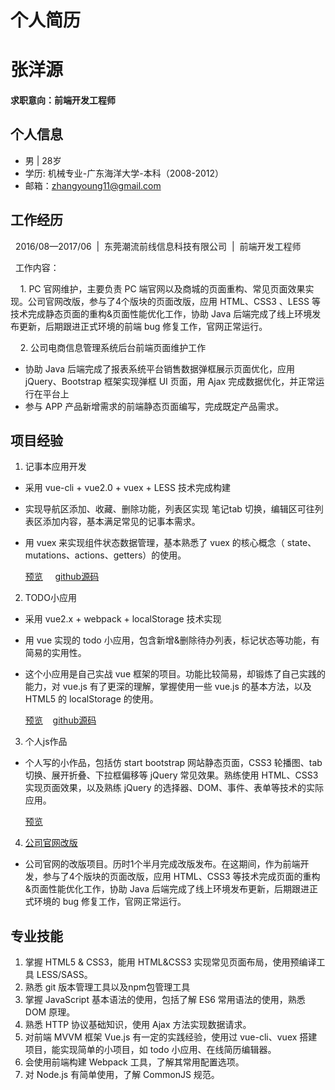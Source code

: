 # 个人简历

# 张洋源
#### 求职意向：前端开发工程师

## 个人信息

* 男 | 28岁
* 学历: 机械专业-广东海洋大学-本科（2008-2012）
* 邮箱：zhangyoung11@gmail.com

## 工作经历

&nbsp;&nbsp;2016/08—2017/06&nbsp;&nbsp;|&nbsp;&nbsp;东莞潮流前线信息科技有限公司&nbsp;&nbsp;|&nbsp;&nbsp;前端开发工程师

&nbsp;&nbsp;工作内容：

&nbsp;&nbsp;&nbsp;&nbsp;1.  PC 官网维护，主要负责 PC 端官网以及商城的页面重构、常见页面效果实现。公司官网改版，参与了4个版块的页面改版，应用 HTML、CSS3 、LESS 等技术完成静态页面的重构&页面性能优化工作，协助 Java 后端完成了线上环境发布更新，后期跟进正式环境的前端 bug 修复工作，官网正常运行。

&nbsp;&nbsp;&nbsp;&nbsp;2. 公司电商信息管理系统后台前端页面维护工作

- 协助 Java 后端完成了报表系统平台销售数据弹框展示页面优化，应用 jQuery、Bootstrap 框架实现弹框 UI 页面，用 Ajax 完成数据优化，并正常运行在平台上
- 参与 APP 产品新增需求的前端静态页面编写，完成既定产品需求。

## 项目经验

1. 记事本应用开发
- 采用 vue-cli + vue2.0 + vuex + LESS 技术完成构建

- 实现导航区添加、收藏、删除功能，列表区实现 笔记tab 切换，编辑区可往列表区添加内容，基本满足常见的记事本需求。
- 用 vuex 来实现组件状态数据管理，基本熟悉了 vuex 的核心概念（ state、 mutations、actions、getters）的使用。
 
    [预览](https://zhangyoung99.github.io/vue-demo/notes-app/dist/index.html) &nbsp;&nbsp;&nbsp; [github源码](https://github.com/zhangyoung99/vue-demo/tree/master/notes-app)

2. TODO小应用
- 采用 vue2.x + webpack + localStorage 技术实现
- 用 vue 实现的 todo 小应用，包含新增&删除待办列表，标记状态等功能，有简易的实用性。
- 这个小应用是自己实战 vue 框架的项目。功能比较简易，却锻炼了自己实践的能力，对 vue.js 有了更深的理解，掌握使用一些 vue.js 的基本方法，以及 HTML5 的 localStorage 的使用。

    [预览](https://zhangyoung99.github.io/vue-demo/todo/page.html) &nbsp;&nbsp;&nbsp;[github源码](https://github.com/zhangyoung99/vue-demo/tree/master/todo)

3. 个人js作品
  - 个人写的小作品，包括仿 start bootstrap 网站静态页面，CSS3 轮播图、tab 切换、展开折叠、下拉框偏移等 jQuery 常见效果。熟练使用 HTML、CSS3 实现页面效果，以及熟练 jQuery 的选择器、DOM、事件、表单等技术的实际应用。
   
      [预览](https://zhangyoung99.github.io/js-works/)
   
4. [公司官网改版](http://www.souyute.com/oto/syt/front/Celucasn)
- 公司官网的改版项目。历时1个半月完成改版发布。在这期间，作为前端开发，参与了4个版块的页面改版，应用 HTML、CSS3 等技术完成页面的重构&页面性能优化工作，协助 Java 后端完成了线上环境发布更新，后期跟进正式环境的 bug 修复工作，官网正常运行。
 
## 专业技能

1. 掌握 HTML5 & CSS3，能用 HTML&CSS3 实现常见页面布局，使用预编译工具 LESS/SASS。
2. 熟悉 git 版本管理工具以及npm包管理工具
3. 掌握 JavaScript 基本语法的使用，包括了解 ES6 常用语法的使用，熟悉 DOM 原理。
4. 熟悉 HTTP 协议基础知识，使用 Ajax 方法实现数据请求。
5. 对前端 MVVM 框架 Vue.js 有一定的实践经验，使用过 vue-cli、vuex 搭建项目，能实现简单的小项目，如 todo 小应用、在线简历编辑器。
6. 会使用前端构建 Webpack 工具，了解其常用配置选项。
7. 对 Node.js 有简单使用，了解 CommonJS 规范。
